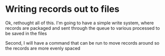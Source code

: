 # Writing records out to files

Ok, rethought all of this. I'm going to have a simple write system, where records are
packaged and sent through the queue to various processed to be saved in the files

Second, I will have a command that can be run to move records around so the records
are more evenly spaced
